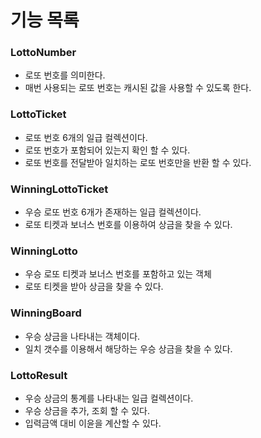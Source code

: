 # 기능 목록

### LottoNumber
 - 로또 번호를 의미한다.
 - 매번 사용되는 로또 번호는 캐시된 값을 사용할 수 있도록 한다.

### LottoTicket
 - 로또 번호 6개의 일급 컬렉션이다.
 - 로또 번호가 포함되어 있는지 확인 할 수 있다.
 - 로또 번호를 전달받아 일치하는 로또 번호만을 반환 할 수 있다.

### WinningLottoTicket
 - 우승 로또 번호 6개가 존재하는 일급 컬렉션이다.
 - 로또 티켓과 보너스 번호를 이용하여 상금을 찾을 수 있다.

### WinningLotto
 - 우승 로또 티켓과 보너스 번호를 포함하고 있는 객체
 - 로또 티켓을 받아 상금을 찾을 수 있다.

### WinningBoard
 - 우승 상금을 나타내는 객체이다.
 - 일치 갯수를 이용해서 해당하는 우승 상금을 찾을 수 있다.

### LottoResult
 - 우승 상금의 통계를 나타내는 일급 컬렉션이다.
 - 우승 상금을 추가, 조회 할 수 있다.
 - 입력금액 대비 이윤을 계산할 수 있다.
